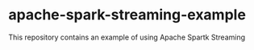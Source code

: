 # apache-spark-streaming-example
This repository contains an example of using Apache Spartk Streaming
